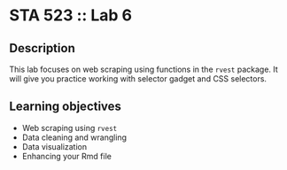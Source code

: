# STA 523 :: Lab 6

## Description

This lab focuses on web scraping using functions in the `rvest` package. It will
give you practice working with selector gadget and CSS selectors.

## Learning objectives

- Web scraping using `rvest`
- Data cleaning and wrangling
- Data visualization
- Enhancing your Rmd file

